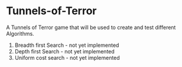 # Tunnels-of-Terror

A Tunnels of Terror game that will be used to create and test different Algorithms.


1. Breadth first Search - not yet implemented
2. Depth first Search - not yet implemented
3. Uniform cost search - not yet implemented

